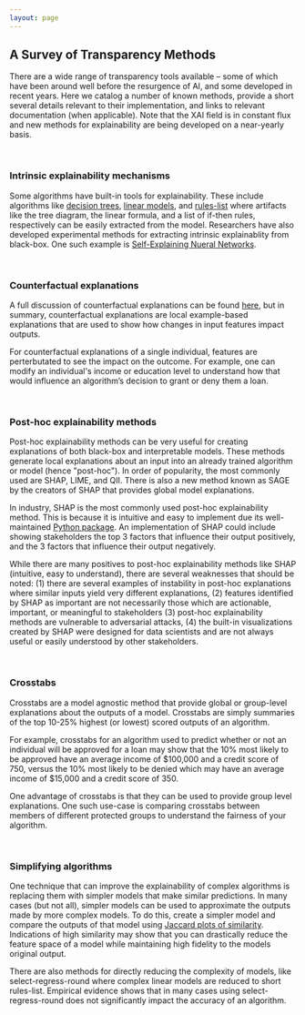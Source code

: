 ```yaml
---
layout: page
---
```


## A Survey of Transparency Methods

There are a wide range of transparency tools available – some of which have been around well before the resurgence of AI, and some developed in recent years. Here we catalog a number of known methods, provide a short several details relevant to their implementation, and links to relevant documentation (when applicable). Note that the XAI field is in constant flux and new methods for explainability are being developed on a near-yearly basis.

<br>

### Intrinsic explainability mechanisms

Some algorithms have built-in tools for explainability. These include algorithms like [decision trees](https://scikit-learn.org/stable/modules/tree.html), [linear models](https://scikit-learn.org/stable/modules/linear_model.html), and [rules-list](https://christophm.github.io/interpretable-ml-book/rules.html) where artifacts like the tree diagram, the linear formula, and a list of if-then rules, respectively can be easily extracted from the model. Researchers have also developed experimental methods for extracting intrinsic explainablity from black-box. One such example is [Self-Explaining Nueral Networks](https://arxiv.org/abs/1806.07538).

<br>

### Counterfactual explanations

A full discussion of counterfactual explanations can be found [here](https://christophm.github.io/interpretable-ml-book/counterfactual.html), but in summary, counterfactual explanations are local example-based explanations that are used to show how changes in input features impact outputs.

For counterfactual explanations of a single individual, features are perterbutated to see the impact on the outcome. For example, one can modify an individual's income or education level to understand how that would influence an algorithm’s decision to grant or deny them a loan.

<br>

### Post-hoc explainability methods

Post-hoc explainability methods can be very useful for creating explanations of both black-box and interpretable models. These methods generate local explanations about an input into an already trained algorithm or model (hence "post-hoc"). In order of popularity, the most commonly used are SHAP, LIME, and QII. There is also a new method known as SAGE by the creators of SHAP that provides global model explanations.

In industry, SHAP is the most commonly used post-hoc explainability method. This is because it is intuitive and easy to implement due its well-maintained [Python package](https://shap.readthedocs.io/en/latest/index.html). An implementation of SHAP could include showing stakeholders the top 3 factors that influence their output positively, and the 3 factors that influence their output negatively.

While there are many positives to post-hoc explainability methods like SHAP (intuitive, easy to understand), there are several weaknesses that should be noted: (1) there are several examples of instability in post-hoc explanations where similar inputs yield very different explanations, (2) features identified by SHAP as important are not necessarily those which are actionable, important, or meaningful to stakeholders (3) post-hoc explainability methods are vulnerable to adversarial attacks, (4) the built-in visualizations created by SHAP were designed for data scientists and are not always useful or easily understood by other stakeholders.

<br>

### Crosstabs

Crosstabs are a model agnostic method that provide global or group-level explanations about the outputs of a model. Crosstabs are simply summaries of the top 10-25% highest (or lowest) scored outputs of an algorithm.

For example, crosstabs for an algorithm used to predict whether or not an individual will be approved for a loan may show that the 10% most likely to be approved have an average income of $100,000 and a credit score of 750, versus the 10% most likely to be denied which may have an average income of $15,000 and a credit score of 350.

One advantage of crosstabs is that they can be used to provide group level explanations. One such use-case is comparing crosstabs between members of different protected groups to understand the fairness of your algorithm.

<br>

### Simplifying algorithms

One technique that can improve the explainability of complex algorithms is replacing them with simpler models that make similar predictions. In many cases (but not all), simpler models can be used to approximate the outputs made by more complex models. To do this, create a simpler model and compare the outputs of that model using [Jaccard plots of similarity](https://en.wikipedia.org/wiki/Jaccard_index). Indications of high similarity may show that you can drastically reduce the feature space of a model while maintaining high fidelity to the models original output.

There are also methods for directly reducing the complexity of models, like select-regress-round where complex linear models are reduced to short rules-list. Empirical evidence shows that in many cases using select-regress-round does not significantly impact the accuracy of an algorithm.